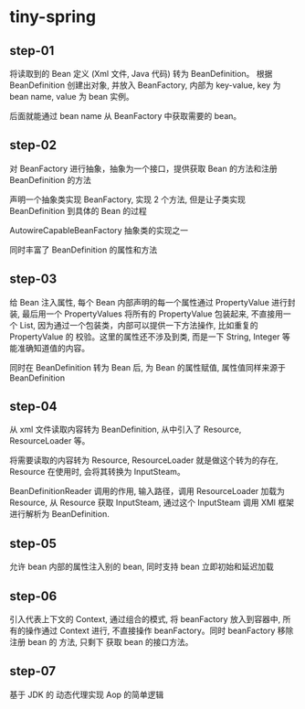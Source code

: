 # tiny-spring

## step-01
将读取到的 Bean 定义 (Xml 文件, Java 代码) 转为 BeanDefinition。
根据 BeanDefinition 创建出对象, 并放入 BeanFactory, 内部为 key-value, key 为 bean name, value 为 bean 实例。

后面就能通过 bean name 从 BeanFactory 中获取需要的 bean。

## step-02

对 BeanFactory 进行抽象，抽象为一个接口，提供获取 Bean 的方法和注册 BeanDefinition 的方法

声明一个抽象类实现 BeanFactory, 实现 2 个方法, 但是让子类实现 BeanDefinition 到具体的 Bean 的过程

AutowireCapableBeanFactory 抽象类的实现之一

同时丰富了 BeanDefinition 的属性和方法

## step-03

给 Bean 注入属性, 每个 Bean 内部声明的每一个属性通过 PropertyValue 进行封装, 最后用一个 PropertyValues 将所有的 PropertyValue 包装起来, 不直接用一个 List, 因为通过一个包装类，内部可以提供一下方法操作, 比如重复的 PropertyValue 的
校验。这里的属性还不涉及到类, 而是一下 String, Integer 等能准确知道值的内容。

同时在 BeanDefinition 转为 Bean 后, 为 Bean 的属性赋值, 属性值同样来源于 BeanDefinition

## step-04

从 xml 文件读取内容转为 BeanDefinition, 从中引入了 Resource, ResourceLoader 等。

将需要读取的内容转为 Resource, ResourceLoader 就是做这个转为的存在, Resource 在使用时, 会将其转换为 InputSteam。

BeanDefinitionReader 调用的作用, 输入路径，调用 ResourceLoader 加载为 Resource, 从 Resource 获取 InputSteam, 通过这个 InputSteam 调用 XMl 框架进行解析为 BeanDefinition.

## step-05

允许 bean 内部的属性注入别的 bean, 同时支持 bean 立即初始和延迟加载

## step-06

引入代表上下文的 Context, 通过组合的模式, 将 beanFactory 放入到容器中, 所有的操作通过 Context 进行, 不直接操作 beanFactory。同时 beanFactory 移除注册 bean 的 方法, 只剩下 获取 bean 的接口方法。


## step-07

基于 JDK 的 动态代理实现 Aop 的简单逻辑







